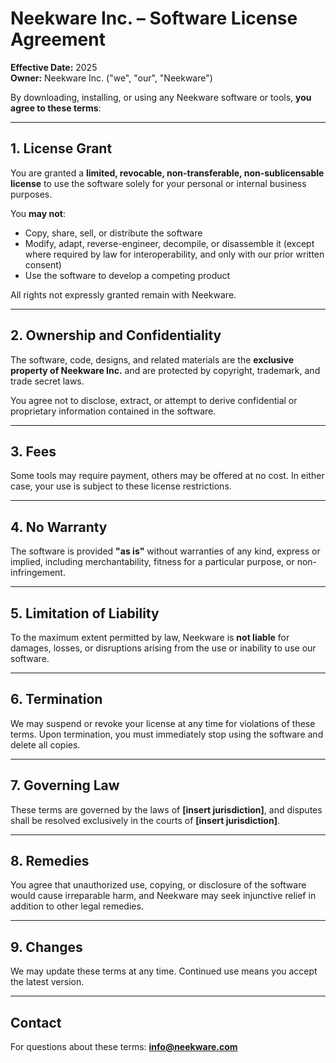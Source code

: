 # Neekware Inc. – Software License Agreement  

**Effective Date:** 2025  
**Owner:** Neekware Inc. ("we", "our", "Neekware")  

By downloading, installing, or using any Neekware software or tools, **you agree to these terms**:  

---

## 1. License Grant  
You are granted a **limited, revocable, non-transferable, non-sublicensable license** to use the software solely for your personal or internal business purposes.  

You **may not**:  
- Copy, share, sell, or distribute the software  
- Modify, adapt, reverse-engineer, decompile, or disassemble it (except where required by law for interoperability, and only with our prior written consent)  
- Use the software to develop a competing product  

All rights not expressly granted remain with Neekware.  

---

## 2. Ownership and Confidentiality  
The software, code, designs, and related materials are the **exclusive property of Neekware Inc.** and are protected by copyright, trademark, and trade secret laws.  

You agree not to disclose, extract, or attempt to derive confidential or proprietary information contained in the software.  

---

## 3. Fees  
Some tools may require payment, others may be offered at no cost. In either case, your use is subject to these license restrictions.  

---

## 4. No Warranty  
The software is provided **"as is"** without warranties of any kind, express or implied, including merchantability, fitness for a particular purpose, or non-infringement.  

---

## 5. Limitation of Liability  
To the maximum extent permitted by law, Neekware is **not liable** for damages, losses, or disruptions arising from the use or inability to use our software.  

---

## 6. Termination  
We may suspend or revoke your license at any time for violations of these terms. Upon termination, you must immediately stop using the software and delete all copies.  

---

## 7. Governing Law  
These terms are governed by the laws of **[insert jurisdiction]**, and disputes shall be resolved exclusively in the courts of **[insert jurisdiction]**.  

---

## 8. Remedies  
You agree that unauthorized use, copying, or disclosure of the software would cause irreparable harm, and Neekware may seek injunctive relief in addition to other legal remedies.  

---

## 9. Changes  
We may update these terms at any time. Continued use means you accept the latest version.  

---

## Contact  
For questions about these terms: **info@neekware.com**  
